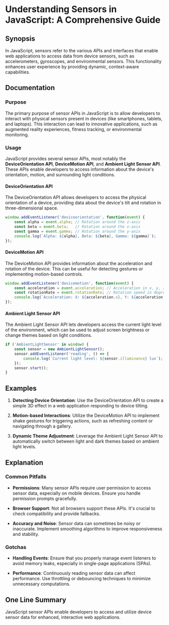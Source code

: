 <!--
Meta Description: # Understanding Sensors in JavaScript: A Comprehensive Guide ## Synopsis In JavaScript, sensors refer to the various APIs and interfaces that enable w...
Meta Keywords: sensor, api, light, javascript, device
-->

# Understanding Sensors in JavaScript: A Comprehensive Guide

## Synopsis
In JavaScript, sensors refer to the various APIs and interfaces that enable web applications to access data from device sensors, such as accelerometers, gyroscopes, and environmental sensors. This functionality enhances user experience by providing dynamic, context-aware capabilities.

## Documentation

### Purpose
The primary purpose of sensor APIs in JavaScript is to allow developers to interact with physical sensors present in devices (like smartphones, tablets, and laptops). This interaction can lead to innovative applications, such as augmented reality experiences, fitness tracking, or environmental monitoring.

### Usage
JavaScript provides several sensor APIs, most notably the **DeviceOrientation API**, **DeviceMotion API**, and **Ambient Light Sensor API**. These APIs enable developers to access information about the device's orientation, motion, and surrounding light conditions.

#### DeviceOrientation API
The DeviceOrientation API allows developers to access the physical orientation of a device, providing data about the device's tilt and rotation in three-dimensional space.

```javascript
window.addEventListener('deviceorientation', function(event) {
    const alpha = event.alpha; // Rotation around the z-axis
    const beta = event.beta;   // Rotation around the x-axis
    const gamma = event.gamma; // Rotation around the y-axis
    console.log(`Alpha: ${alpha}, Beta: ${beta}, Gamma: ${gamma}`);
});
```

#### DeviceMotion API
The DeviceMotion API provides information about the acceleration and rotation of the device. This can be useful for detecting gestures or implementing motion-based controls.

```javascript
window.addEventListener('devicemotion', function(event) {
    const acceleration = event.acceleration; // Acceleration in x, y, z axes
    const rotationRate = event.rotationRate; // Rotation speed in degrees per second
    console.log(`Acceleration: X: ${acceleration.x}, Y: ${acceleration.y}, Z: ${acceleration.z}`);
});
```

#### Ambient Light Sensor API
The Ambient Light Sensor API lets developers access the current light level of the environment, which can be used to adjust screen brightness or change themes based on light conditions.

```javascript
if ('AmbientLightSensor' in window) {
    const sensor = new AmbientLightSensor();
    sensor.addEventListener('reading', () => {
        console.log(`Current light level: ${sensor.illuminance} lux`);
    });
    sensor.start();
}
```

## Examples
1. **Detecting Device Orientation**: Use the DeviceOrientation API to create a simple 3D effect in a web application responding to device tilting.
   
2. **Motion-based Interactions**: Utilize the DeviceMotion API to implement shake gestures for triggering actions, such as refreshing content or navigating through a gallery.

3. **Dynamic Theme Adjustment**: Leverage the Ambient Light Sensor API to automatically switch between light and dark themes based on ambient light levels.

## Explanation
### Common Pitfalls
- **Permissions**: Many sensor APIs require user permission to access sensor data, especially on mobile devices. Ensure you handle permission prompts gracefully.
  
- **Browser Support**: Not all browsers support these APIs. It's crucial to check compatibility and provide fallbacks.
  
- **Accuracy and Noise**: Sensor data can sometimes be noisy or inaccurate. Implement smoothing algorithms to improve responsiveness and stability.

### Gotchas
- **Handling Events**: Ensure that you properly manage event listeners to avoid memory leaks, especially in single-page applications (SPAs).
  
- **Performance**: Continuously reading sensor data can affect performance. Use throttling or debouncing techniques to minimize unnecessary computations.

## One Line Summary
JavaScript sensor APIs enable developers to access and utilize device sensor data for enhanced, interactive web applications.